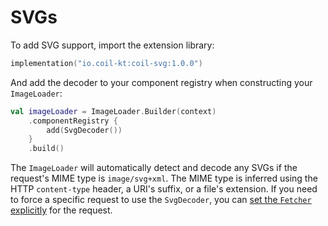 # SVGs

To add SVG support, import the extension library:

```kotlin
implementation("io.coil-kt:coil-svg:1.0.0")
```

And add the decoder to your component registry when constructing your `ImageLoader`:

```kotlin
val imageLoader = ImageLoader.Builder(context)
    .componentRegistry {
        add(SvgDecoder())
    }
    .build()
```

The `ImageLoader` will automatically detect and decode any SVGs if the request's MIME type is `image/svg+xml`. The MIME type is inferred using the HTTP `content-type` header, a URI's suffix, or a file's extension. If you need to force a specific request to use the `SvgDecoder`, you can [set the `Fetcher` explicitly](../api/coil-base/coil.request/-image-request/-builder/fetcher/) for the request.
